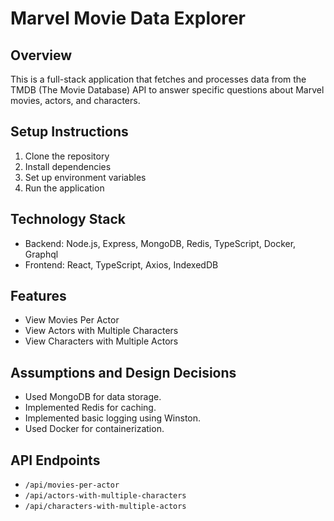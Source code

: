 # Marvel Movie Data Explorer

## Overview
This is a full-stack application that fetches and processes data from the TMDB (The Movie Database) API to answer specific questions about Marvel movies, actors, and characters.

## Setup Instructions
1. Clone the repository
2. Install dependencies
3. Set up environment variables
4. Run the application

## Technology Stack
- Backend: Node.js, Express, MongoDB, Redis, TypeScript, Docker, Graphql
- Frontend: React, TypeScript, Axios, IndexedDB

## Features
- View Movies Per Actor
- View Actors with Multiple Characters
- View Characters with Multiple Actors

## Assumptions and Design Decisions
- Used MongoDB for data storage.
- Implemented Redis for caching.
- Implemented basic logging using Winston.
- Used Docker for containerization.

## API Endpoints

- `/api/movies-per-actor`
- `/api/actors-with-multiple-characters`
- `/api/characters-with-multiple-actors`
